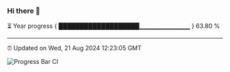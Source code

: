 ### Hi there 👋

⏳ Year progress { ███████████████████▁▁▁▁▁▁▁▁▁▁▁ } 63.80 %

---

⏰ Updated on Wed, 21 Aug 2024 12:23:05 GMT

![Progress Bar CI](https://github.com/liununu/liununu/workflows/Progress%20Bar%20CI/badge.svg)
